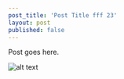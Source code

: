 ```yaml
---
post_title: 'Post Title fff 23'
layout: post
published: false
---
```

Post goes here.

![alt text](https://raw.githubusercontent.com/Serhiofirst/post/master/posts/animation_scripting.gif)

